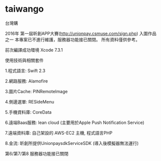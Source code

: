 # taiwango
台灣購

2016年 第一屆昕創APP大賽(http://unionpay.csmuse.com/sign.php) 入圍作品之一
本專案已不進行維護，服務器功能接已關閉。 所有資料僅供參考。

前次編譯成功環境
Xcode 7.3.1

使用技術與相關套件

1.程式語言: Swift 2.3

2.網路服務: Alamofire

3.圖片Cache: PINRemoteImage

4.側邊選單: RESideMenu

5.手機資料庫: CoreData

6.遠端Baas服務: lean cloud (主要用於Apple Push Notification Service)

7.遠端資料庫: 自己架設的 AWS-EC2 主機, 程式語言PHP

8.金流: 昕創所提供UnionpaysdkServiceSDK (導入後模擬器無法運行)


第6/第7/第8 服務器功能接已關閉


